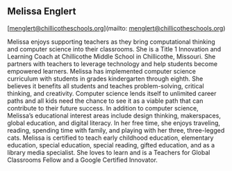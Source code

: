 ## Melissa Englert

[menglert@chillicotheschools.org](mailto: menglert@chillicotheschools.org)

Melissa enjoys supporting teachers as they bring computational thinking and computer science into their classrooms. She is a Title 1 Innovation and Learning Coach at Chillicothe Middle School in Chillicothe, Missouri. She partners with teachers to leverage technology and help students become empowered learners. Melissa has implemented computer science curriculum with students in grades kindergarten through eighth. She believes it benefits all students and teaches problem-solving, critical thinking, and creativity. Computer science lends itself to unlimited career paths and all kids need the chance to see it as a viable path that can contribute to their future success. In addition to computer science, Melissa’s educational interest areas include design thinking, makerspaces, global education, and digital literacy. In her free time, she enjoys traveling, reading, spending time with family, and playing with her three, three-legged cats. Melissa is certified to teach early childhood education, elementary education, special education, special reading, gifted education, and as a library media specialist. She loves to learn and is a Teachers for Global Classrooms Fellow and a Google Certified Innovator.
